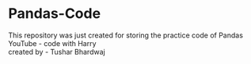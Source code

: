 # Pandas-Code
This repository was just created for storing the practice code of Pandas
<br/>
YouTube - code with Harry
<br/>
created by - Tushar Bhardwaj

